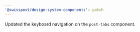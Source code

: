 ```yaml
---
'@swisspost/design-system-components': patch
---
```


Updated the keyboard navigation on the `post-tabs` component.
